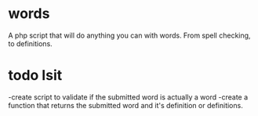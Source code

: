 words
=====

A php script that will do anything you can with words. From spell checking, to definitions.

todo lsit
=========

-create script to validate if the submitted word is actually a word
-create a function that returns the submitted word and it's definition or definitions.
